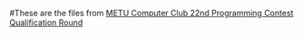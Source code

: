 #These are the files from [METU Computer Club 22nd Programming Contest Qualification Round](https://yarisma.cclub.metu.edu.tr/)
